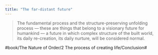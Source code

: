 ```yaml
---
title: "The far-distant future"
---
```


> The fundamental process and the structure-preserving unfolding process — these are things that belong to a visionary future for humankind — a future in which complex structure of the built world, its daily re-creation, its daily nurture, will be considered normal.  

#book/The Nature of Order/2 The process of creating life/Conclusion#